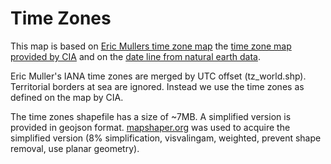 # Time Zones

This map is based on [Eric Mullers time zone map](http://efele.net/maps/tz/world/) the [time zone map provided by CIA](https://www.cia.gov/library/publications/the-world-factbook/graphics/ref_maps/physical/pdf/standard_time_zones_of_the_world.pdf) and on the [date line from natural earth data](http://www.naturalearthdata.com/downloads/110m-physical-vectors/110m-geographic-lines/).

Eric Muller's IANA time zones are merged by UTC offset (tz_world.shp). Territorial borders at sea are ignored. Instead we use the time zones as defined on the map by CIA.

The time zones shapefile has a size of ~7MB. A simplified version is provided in geojson format. [mapshaper.org](http://www.mapshaper.org) was used to acquire the simplified version (8% simplification, visvalingam, weighted, prevent shape removal, use planar geometry).
